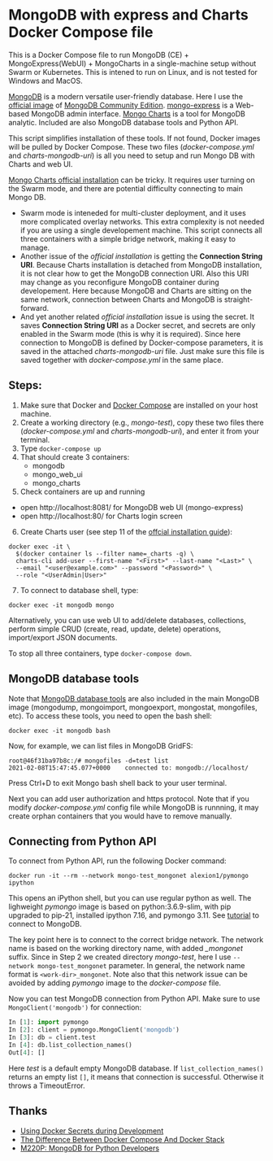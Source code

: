 # MongoDB with express and Charts Docker Compose file
This is a Docker Compose file to run MongoDB (CE) + MongoExpress(WebUI) + MongoCharts in a single-machine setup without Swarm or Kubernetes.
This is intened to run on Linux, and is not tested for Windows and MacOS. 

[MongoDB](https://www.mongodb.com/) is a modern versatile user-friendly database. Here I use the [official image](https://hub.docker.com/_/mongo) of [MongoDB Community Edition](https://docs.mongodb.com/manual/installation/#mongodb-community-edition-installation-tutorials).
[mongo-express](https://hub.docker.com/_/mongo-express) is a Web-based MongoDB admin interface. 
[Mongo Charts](https://docs.mongodb.com/charts/current/) is a tool for MongoDB analytic.
Included are also MongoDB database tools and Python API.

This script simplifies installation of these tools. If not found, Docker images will be pulled by Docker Compose. These two files (*docker-compose.yml* and *charts-mongodb-uri*) is all you need to setup and run Mongo DB with Charts and web UI.

[Mongo Charts official installation](https://docs.mongodb.com/charts/current/installation) can be tricky. It requires user turning on the Swarm mode, and there are potential difficulty connecting to main Mongo DB. 
* Swarm mode is inteneded for multi-cluster deployment, and it uses more complicated overlay networks. This extra complexity is not needed if you are using a single developement machine. This script connects all three containers with a simple bridge network, making it easy to manage. 
* Another issue of the *official installation* is getting the **Connection String URI**. Because Charts installation is detached from MongoDB installation, it is not clear how to get the MongoDB connection URI. Also this URI may change as you reconfigure MongoDB container during developement. Here because MongoDB and Charts are sitting on the same network, connection between Charts and MongoDB is straight-forward.
* And yet another related *official installation* issue is using the secret. It saves **Connection String URI** as a Docker secret, and secrets are only enabled in the Swarm mode (this is why it is required). Since here connection to MongoDB is defined by Docker-compose parameters, it is saved in the attached *charts-mongodb-uri* file. Just make sure this file is saved together with *docker-compose.yml* in the same place.


## Steps:
1. Make sure that Docker and [Docker Compose](https://github.com/docker/compose) are installed on your host machine. 
2. Create a working directory (e.g., *mongo-test*), copy these two files there (*docker-compose.yml* and *charts-mongodb-uri*), and enter it from your terminal.
3. Type `docker-compose up`
4. That should create 3 containers:
   * mongodb
   * mongo_web_ui
   * mongo_charts
5. Check containers are up and running
  * open http://localhost:8081/ for MongoDB web UI (mongo-express)
  * open http://localhost:80/ for Charts login screen
6. Create Charts user (see step 11 of the [offcial installation guide](https://docs.mongodb.com/charts/current/installation)):
```shell  
docker exec -it \
  $(docker container ls --filter name=_charts -q) \
  charts-cli add-user --first-name "<First>" --last-name "<Last>" \
  --email "<user@example.com>" --password "<Password>" \
  --role "<UserAdmin|User>"
```
7. To connect to database shell, type:
```shell
docker exec -it mongodb mongo
```
Alternatively, you can use web UI to add/delete databases, collections, perform simple CRUD (create, read, update, delete) operations, import/export JSON documents.

To stop all three containers, type `docker-compose down`. 


## MongoDB database tools
Note that [MongoDB database tools](https://docs.mongodb.com/database-tools/) are also included in the main MongoDB image (mongodump, mongoimport, mongoexport, mongostat, mongofiles, etc). To access these tools, you need to open the bash shell:
```shell
docker exec -it mongodb bash
```
Now, for example, we can list files in MongoDB GridFS:
```shell
root@46f31ba97b8c:/# mongofiles -d=test list
2021-02-08T15:47:45.077+0000    connected to: mongodb://localhost/
```
Press Ctrl+D to exit Mongo bash shell back to your user terminal.

Next you can add user authorization and https protocol. Note that if you modify *docker-compose.yml* config file while MongoDB is runnning, it may create orphan containers that you would have to remove manually.

## Connecting from Python API
To connect from Python API, run the following Docker command:
```shell
docker run -it --rm --network mongo-test_mongonet alexion1/pymongo ipython
```
This opens an iPython shell, but you can use regular python as well. The lighweight *pymongo* image is based on python:3.6.9-slim, with pip upgraded to pip-21, installed ipython 7.16, and pymongo 3.11. See [tutorial](https://pymongo.readthedocs.io/en/stable/tutorial.html) to connect to MongoDB. 

The key point here is to connect to the correct bridge network. The network name is based on the working directory name, with added *_mongonet* suffix. Since in Step 2 we created directory *mongo-test*, here I use `--network mongo-test_mongonet` parameter. In general, the network name format is `<work-dir>_mongonet`. Note also that this network issue can be avoided by adding *pymongo* image to the *docker-compose* file.

Now you can test MongoDB connection from Python API. Make sure to use `MongoClient('mongodb')` for connection:
```python
In [1]: import pymongo
In [2]: client = pymongo.MongoClient('mongodb')
In [3]: db = client.test
In [4]: db.list_collection_names()
Out[4]: []
```
Here *test* is a default empty MongoDB database. If `list_collection_names()` returns an empty list `[]`, it means that connection is successful. Otherwise it throws a TimeoutError.

## Thanks
* [Using Docker Secrets during Development](https://blog.mikesir87.io/2017/05/using-docker-secrets-during-development/)
* [The Difference Between Docker Compose And Docker Stack](https://vsupalov.com/difference-docker-compose-and-docker-stack/)
* [M220P: MongoDB for Python Developers](https://university.mongodb.com/courses/M220P/about)
